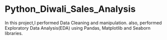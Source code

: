 # Python_Diwali_Sales_Analysis

 In this project,I performed Data Cleaning and manipulation. also, performed Exploratory Data 
 Analysis(EDA) using Pandas, Matplotlib and Seaborn libraries.


